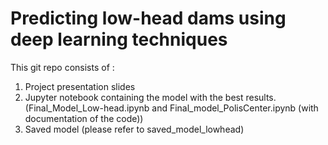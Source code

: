 # Predicting low-head dams using deep learning techniques


This git repo consists of :
1) Project presentation slides
2) Jupyter notebook containing the model with the best results. (Final_Model_Low-head.ipynb and Final_model_PolisCenter.ipynb (with documentation of the code))
3) Saved model (please refer to saved_model_lowhead)
